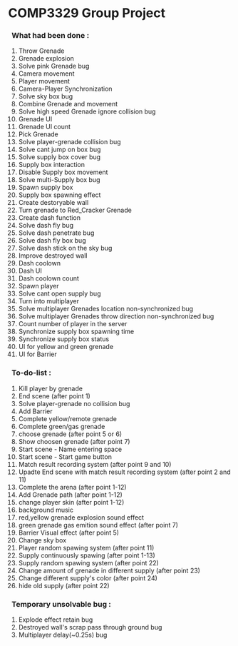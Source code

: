 # COMP3329 Group Project
### &nbsp;&nbsp;What had been done :
1. Throw Grenade 
2. Grenade explosion
3. Solve pink Grenade bug
4. Camera movement
5. Player movement
6. Camera-Player Synchronization
7. Solve sky box bug 
8. Combine Grenade and movement
9. Solve high speed Grenade ignore collision bug
10. Grenade UI
11. Grenade UI count
12. Pick Grenade
13. Solve player-grenade collision bug
14. Solve cant jump on box bug
15. Solve supply box cover bug 
16. Supply box interaction
17. Disable Supply box movement
18. Solve multi-Supply box bug
19. Spawn supply box
20. Supply box spawning effect
21. Create destoryable wall
22. Turn grenade to Red_Cracker Grenade
23. Create dash function
24. Solve dash fly bug
25. Solve dash penetrate bug
26. Solve dash fly box bug
27. Solve dash stick on the sky bug
28. Improve destroyed wall
29. Dash coolown
30. Dash UI
31. Dash coolown count
32. Spawn player
33. Solve cant open supply bug
34. Turn into multiplayer
35. Solve multiplayer Grenades location non-synchronized bug 
36. Solve multiplayer Grenades throw direction non-synchronized bug 
37. Count number of player in the server 
38. Synchronize supply box spawning time
39. Synchronize supply box status
40. UI for yellow and green grenade
41. UI for Barrier
### &nbsp;&nbsp;To-do-list :
1. Kill player by grenade 
2. End scene (after point 1)
3. Solve player-grenade no collision bug
4. Add Barrier
5. Complete yellow/remote grenade
6. Complete green/gas grenade
7. choose grenade (after point 5 or 6)
8. Show choosen grenade (after point 7)
9. Start scene - Name entering space
10. Start scene - Start game button
11. Match result recording system (after point 9 and 10)
12. Upadte End scene with match result recording system (after point 2 and 11)
13. Complete the arena (after point 1-12)
14. Add Grenade path (after point 1-12)
15. change player skin (after point 1-12)
16. background music
17. red,yellow grenade explosion sound effect
18. green grenade gas emition sound effect (after point 7)
19. Barrier Visual effect (after point 5)
20. Change sky box 
21. Player random spawing system (after point 11)
22. Supply continuously spawing (after point 1-13)
23. Supply random spawing system (after point 22)  
24. Change amount of grenade in different supply (after point 23) 
25. Change different supply's color (after point 24)
26. hide old supply (after point 22)
### &nbsp;&nbsp;Temporary unsolvable bug :
1. Explode effect retain bug
2. Destroyed wall's scrap pass through ground bug 
3. Multiplayer delay(~0.25s) bug
